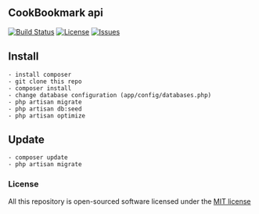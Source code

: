 ## CookBookmark api

[![Build Status](https://travis-ci.org/lahaxearnaud/cook-bookmarks.svg)](https://travis-ci.org/lahaxearnaud/cook-bookmarks)
[![License](https://poser.pugx.org/leaphly/cart-bundle/license.svg)](https://github.com/lahaxearnaud/cook-bookmarks)
[![Issues](http://img.shields.io/github/issues/lahaxearnaud/cook-bookmarks.svg)](https://github.com/lahaxearnaud/cook-bookmarks)

## Install

    - install composer
    - git clone this repo
    - composer install
    - change database configuration (app/config/databases.php)
    - php artisan migrate
    - php artisan db:seed
    - php artisan optimize

## Update
	- composer update
	- php artisan migrate


### License

All this repository is open-sourced software licensed under the [MIT license](http://opensource.org/licenses/MIT)